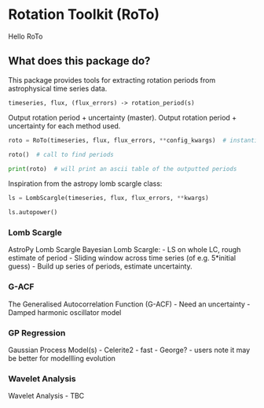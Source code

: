 # Rotation Toolkit (RoTo)

Hello RoTo

## What does this package do?

This package provides tools for extracting rotation periods from astrophysical time series data.

```
timeseries, flux, (flux_errors) -> rotation_period(s)
```

Output rotation period + uncertainty (master).
Output rotation period + uncertainty for each method used.

```python
roto = RoTo(timeseries, flux, flux_errors, **config_kwargs)  # instantiate object

roto()  # call to find periods

print(roto)  # will print an ascii table of the outputted periods

```

Inspiration from the astropy lomb scargle class:

```python
ls = LombScargle(timeseries, flux, flux_errors, **kwargs)

ls.autopower()

```

### Lomb Scargle

AstroPy Lomb Scargle
Bayesian Lomb Scargle:
    - LS on whole LC, rough estimate of period
    - Sliding window across time series (of e.g. 5*initial guess)
    - Build up series of periods, estimate uncertainty.

### G-ACF

The Generalised Autocorrelation Function (G-ACF)
    - Need an uncertainty
    - Damped harmonic oscillator model

### GP Regression

Gaussian Process Model(s)
    - Celerite2 - fast
    - George? - users note it may be better for modellling evolution

### Wavelet Analysis

Wavelet Analysis - TBC

